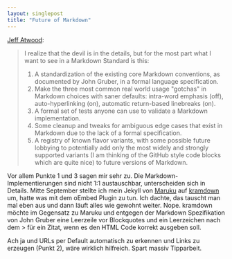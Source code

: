 ```yaml
---
layout: singlepost
title: "Future of Markdown"
---
```


[Jeff Atwood](http://www.codinghorror.com/blog/2012/10/the-future-of-markdown.html):

> I realize that the devil is in the details, but for the most part what I want to see in a Markdown Standard is this:
> 
> 1. A standardization of the existing core Markdown conventions, as documented by John Gruber, in a formal language specification.
> 2. Make the three most common real world usage "gotchas" in Markdown choices with saner defaults: intra-word emphasis (off), auto-hyperlinking (on), automatic return-based linebreaks (on).
> 3. A formal set of tests anyone can use to validate a Markdown implementation.
> 4. Some cleanup and tweaks for ambiguous edge cases that exist in Markdown due to the lack of a formal specification.
> 5. A registry of known flavor variants, with some possible future lobbying to potentially add only the most widely and strongly supported variants (I am thinking of the GitHub style code blocks which are quite nice) to future versions of Markdown.

Vor allem Punkte 1 und 3 sagen mir sehr zu. Die Markdown-Implementierungen sind nicht 1:1 austauschbar, unterscheiden sich in Details. Mitte September stellte ich mein Jekyll von [Maruku](http://maruku.rubyforge.org/) auf [kramdown](https://github.com/gettalong/kramdown) um, hatte was mit dem oEmbed Plugin zu tun. Ich dachte, das tauscht man mal eben aus und dann läuft alles wie gewohnt weiter. Nope. kramdown möchte im Gegensatz zu Maruku und entgegen der Markdown Spezifikation von John Gruber eine Leerzeile vor Blockquotes und ein Leerzeichen nach dem > für ein Zitat, wenn es den HTML Code korrekt ausgeben soll.

Ach ja und URLs per Default automatisch zu erkennen und Links zu erzeugen (Punkt 2), wäre wirklich hilfreich. Spart massiv Tipparbeit.